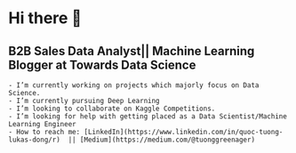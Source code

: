 # Hi there 👋
## B2B Sales Data Analyst|| Machine Learning Blogger at Towards Data Science  

	- I’m currently working on projects which majorly focus on Data Science.
	- I’m currently pursuing Deep Learning 
	- I’m looking to collaborate on Kaggle Competitions.
	- I’m looking for help with getting placed as a Data Scientist/Machine Learning Engineer
	- How to reach me: [LinkedIn](https://www.linkedin.com/in/quoc-tuong-lukas-dong/r)  || [Medium](https://medium.com/@tuonggreenager)

 
